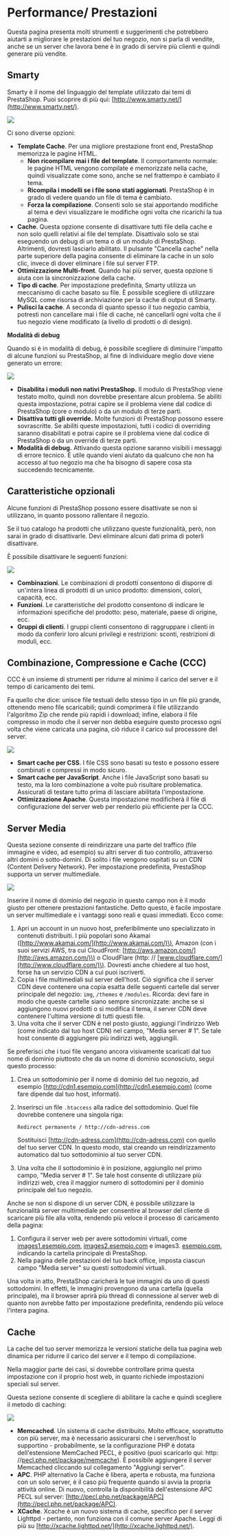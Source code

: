# Performance/ Prestazioni

Questa pagina presenta molti strumenti e suggerimenti che potrebbero aiutarti a migliorare le prestazioni del tuo negozio, non si parla di vendite, anche se un server che lavora bene è in grado di servire più clienti e quindi generare più vendite.

## Smarty <a id="Performance/Prestazioni-Smarty"></a>

Smarty è il nome del linguaggio del template utilizzato dai temi di PrestaShop. Puoi scoprire di più qui: [http://www.smarty.net/](http://www.smarty.net/).

![](../../../.gitbook/assets/54267389.png)

Ci sono diverse opzioni:

* **Template Cache**. Per una migliore prestazione front end, PrestaShop memorizza le pagine HTML.
  * **Non ricompilare mai i file del template**. Il comportamento normale: le pagine HTML vengono compilate e memorizzate nella cache, quindi visualizzate come sono, anche se nel frattempo è cambiato il tema.
  * **Ricompila i modelli se i file sono stati aggiornati**. PrestaShop è in grado di vedere quando un file di tema è cambiato.
  * **Forza la compilazione**. Consenti solo se stai apportando modifiche al tema e devi visualizzare le modifiche ogni volta che ricarichi la tua pagina.
* **Cache**. Questa opzione consente di disattivare tutti file della cache e non solo quelli relativi ai file del template. Disattivalo solo se stai eseguendo un debug di un tema o di un modulo di PrestaShop. Altrimenti, dovresti lasciarlo abilitato. Il pulsante "Cancella cache" nella parte superiore della pagina consente di eliminare la cache in un solo clic, invece di dover eliminare i file sul server FTP.
* **Ottimizzazione Multi-front**. Quando hai più server, questa opzione ti aiuta con la sincronizzazione della cache.
* **Tipo di cache**. Per impostazione predefinita, Smarty utilizza un meccanismo di cache basato su file. È possibile scegliere di utilizzare MySQL come risorsa di archiviazione per la cache di output di Smarty.
* **Pulisci la cache**. A seconda di quanto spesso il tuo negozio cambia, potresti non cancellare mai i file di cache, né cancellarli ogni volta che il tuo negozio viene modificato \(a livello di prodotti o di design\).

**Modalità di debug**

Quando si è in modalità di debug, è possibile scegliere di diminuire l'impatto di alcune funzioni su PrestaShop, al fine di individuare meglio dove viene generato un errore:

![](../../../.gitbook/assets/54267390.png)

* **Disabilita i moduli non nativi PrestaShop.** Il modulo di PrestaShop viene testato molto, quindi non dovrebbe presentare alcun problema. Se abiliti questa impostazione, potrai capire se il problema viene dal codice di PrestaShop \(core o modulo\) o da un modulo di terze parti.
* **Disattiva tutti gli override.** Molte funzioni di PrestaShop possono essere sovrascritte. Se abiliti queste impostazioni, tutti i codici di overriding saranno disabilitati e potrai capire se il problema viene dal codice di PrestaShop o da un override di terze parti.
* **Modalità di debug.** Attivando questa opzione saranno visibili i messaggi di errore tecnico. È utile quando vieni aiutato da qualcuno che non ha accesso al tuo negozio ma che ha bisogno di sapere cosa sta succedendo tecnicamente.

## Caratteristiche opzionali <a id="Performance/Prestazioni-Caratteristicheopzionali"></a>

Alcune funzioni di PrestaShop possono essere disattivate se non si utilizzano, in quanto possono rallentare il negozio.

Se il tuo catalogo ha prodotti che utilizzano queste funzionalità, però, non sarai in grado di disattivarle. Devi eliminare alcuni dati prima di poterli disattivare.

È possibile disattivare le seguenti funzioni:

![](../../../.gitbook/assets/54267391.png)

* **Combinazioni**. Le combinazioni di prodotti consentono di disporre di un'intera linea di prodotti di un unico prodotto: dimensioni, colori, capacità, ecc.
* **Funzioni**. Le caratteristiche del prodotto consentono di indicare le informazioni specifiche del prodotto: peso, materiale, paese di origine, ecc.
* **Gruppi di clienti**. I gruppi clienti consentono di raggruppare i clienti in modo da conferir loro alcuni privilegi e restrizioni: sconti, restrizioni di moduli, ecc.

## Combinazione, Compressione e Cache \(CCC\) <a id="Performance/Prestazioni-Combinazione,CompressioneeCache(CCC)"></a>

CCC è un insieme di strumenti per ridurre al minimo il carico del server e il tempo di caricamento dei temi.

Fa quello che dice: unisce file testuali dello stesso tipo in un file più grande, ottenendo meno file scaricabili; quindi comprimerà il file utilizzando l'algoritmo Zip che rende più rapidi i download; infine, elabora il file compresso in modo che il server non debba eseguire questo processo ogni volta che viene caricata una pagina, ciò riduce il carico sul processore del server.  


![](../../../.gitbook/assets/54267392.png)

* **Smart cache per CSS**. I file CSS sono basati su testo e possono essere combinati e compressi in modo sicuro.
* **Smart cache per JavaScript**. Anche i file JavaScript sono basati su testo, ma la loro combinazione a volte può risultare problematica. Assicurati di testare tutto prima di lasciare abilitata l'impostazione.
* **Ottimizzazione Apache**. Questa impostazione modificherà il file di configurazione del server web per renderlo più efficiente per la CCC.

## Server Media <a id="Performance/Prestazioni-ServerMedia"></a>

Questa sezione consente di reindirizzare una parte del traffico \(file immagine e video, ad esempio\) su altri server di tuo controllo, attraverso altri domini o sotto-domini. Di solito i file vengono ospitati su un CDN \(Content Delivery Network\). Per impostazione predefinita, PrestaShop supporta un server multimediale.

![](../../../.gitbook/assets/54267393.png)

Inserire il nome di dominio del negozio in questo campo non è il modo giusto per ottenere prestazioni fantastiche. Detto questo, è facile impostare un server multimediale e i vantaggi sono reali e quasi immediati. Ecco come:

1. Apri un account in un nuovo host, preferibilmente uno specializzato in contenuti distribuiti. I più popolari sono Akamai \([http://www.akamai.com/](http://www.akamai.com/)\), Amazon \(con i suoi servizi AWS, tra cui CloudFront: [http://aws.amazon.com/](http://aws.amazon.com/)\) o CloudFlare \(http: // [www.cloudflare.com/](http://www.cloudflare.com/)\). Dovresti anche chiedere al tuo host, forse ha un servizio CDN a cui puoi iscriverti.
2. Copia i file multimediali sul server dell'host. Ciò significa che il server CDN deve contenere una copia esatta delle seguenti cartelle dal server principale del negozio: `img`, `/themes` e `/modules`. Ricorda: devi fare in modo che queste cartelle siano sempre sincronizzate: anche se si aggiungono nuovi prodotti o si modifica il tema, il server CDN deve contenere l'ultima versione di tutti questi file.
3. Una volta che il server CDN è nel posto giusto, aggiungi l'indirizzo Web \(come indicato dal tuo host CDN\) nel campo, "Media server \# 1". Se tale host consente di aggiungere più indirizzi web, aggiungili.

Se preferisci che i tuoi file vengano ancora visivamente scaricati dal tuo nome di dominio piuttosto che da un nome di dominio sconosciuto, segui questo processo:

1. Crea un sottodominio per il nome di dominio del tuo negozio, ad esempio [http://cdn1.esempio.com](http://cdn1.esempio.com) \(come fare dipende dal tuo host, informati\).
2. Inserirsci un file `.htaccess`  alla radice del sottodominio. Quel file dovrebbe contenere una singola riga:

   ```text
   Redirect permanente / http://cdn-adress.com
   ```

  
   Sostituisci [http://cdn-adress.com](http://cdn-adress.com) con quello del tuo server CDN. In questo modo, stai creando un reindirizzamento automatico dal tuo sottodominio al tuo server CDN.

3. Una volta che il sottodominio è in posizione, aggiungilo nel primo campo, "Media server \# 1". Se tale host consente di utilizzare più indirizzi web, crea il maggior numero di sottodomini per il dominio principale del tuo negozio.

Anche se non si dispone di un server CDN, è possibile utilizzare la funzionalità server multimediale per consentire al browser del cliente di scaricare più file alla volta, rendendo più veloce il processo di caricamento della pagina:

1. Configura il server web per avere sottodomini virtuali, come [images1.esempio.com](http://images1.esempio.com), [images2.esempio.com](http://images2.esempio.com) e images3. [esempio.com](http://esempio.com), indicando la cartella principale di PrestaShop.
2. Nella pagina delle prestazioni del tuo back office, imposta ciascun campo "Media server" su questi sottodomini virtuali.

Una volta in atto, PrestaShop caricherà le tue immagini da uno di questi sottodomini. In effetti, le immagini provengono da una cartella \(quella principale\), ma il browser aprirà più thread di connessione al server web di quanto non avrebbe fatto per impostazione predefinita, rendendo più veloce l'intera pagina.

## Cache <a id="Performance/Prestazioni-Cache"></a>

La cache del tuo server memorizza le versioni statiche della tua pagina web dinamica per ridurre il carico del server e il tempo di compilazione.

Nella maggior parte dei casi, si dovrebbe controllare prima questa impostazione con il proprio host web, in quanto richiede impostazioni speciali sul server.

Questa sezione consente di scegliere di abilitare la cache e quindi scegliere il metodo di caching:

![](../../../.gitbook/assets/54267394.png)

* **Memcached**. Un sistema di cache distribuito. Molto efficace, soprattutto con più server, ma è necessario assicurarsi che i server/host lo supportino - probabilmente, se la configurazione PHP è dotata dell'estensione MemCached PECL, è positivo \(puoi scaricarlo qui: http: //[pecl.php.net/package/memcache](http://pecl.php.net/package/memcache)\). È possibile aggiungere il server Memcached cliccando sul collegamento "Aggiungi server".
* **APC**. PHP alternativo la Cache è libera, aperta e robusta, ma funziona con un solo server, è il caso più frequente quando si avvia la propria attività online. Di nuovo, controlla la disponibilità dell'estensione APC PECL sul server: [http://pecl.php.net/package/APC](http://pecl.php.net/package/APC).
* **XCache**. Xcache è un nuovo sistema di cache, specifico per il server Lighttpd - pertanto, non funziona con il comune server Apache. Leggi di più su [http://xcache.lighttpd.net/](http://xcache.lighttpd.net/).

